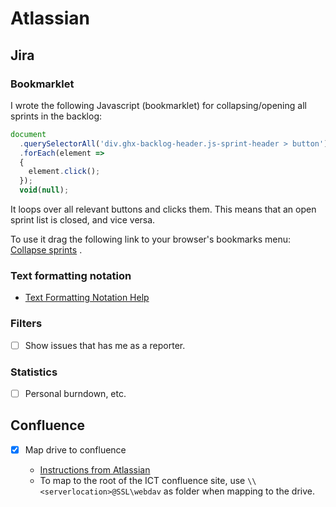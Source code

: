 # Atlassian

## Jira

### Bookmarklet

I wrote the following Javascript (bookmarklet) for collapsing/opening all sprints in the backlog:

```javascript
document
  .querySelectorAll('div.ghx-backlog-header.js-sprint-header > button')
  .forEach(element =>
  {
    element.click();
  });
  void(null);
```

It loops over all relevant buttons and clicks them. This means that an open sprint list is closed, and vice versa.

To use it drag the following link to your browser's bookmarks menu: <a href="javascript: document.querySelectorAll('div.ghx-backlog-header.js-sprint-header > button').forEach(element => { element.click(); }); void(null);">Collapse sprints</a> .

### Text formatting notation

* [Text Formatting Notation Help](https://jira.atlassian.com/secure/WikiRendererHelpAction.jspa?section=all)

### Filters

* [ ] Show issues that has me as a reporter.

### Statistics

* [ ] Personal burndown, etc.


## Confluence

* [x] Map drive to confluence

  - [Instructions from Atlassian](https://confluence.atlassian.com/doc/configuring-a-webdav-client-for-confluence-148044.html#ConfiguringaWebDAVclientforConfluence-windowsnetworkdrive)
  - To map to the root of the ICT confluence site, use `\\<serverlocation>@SSL\webdav` as folder when mapping to the drive.
